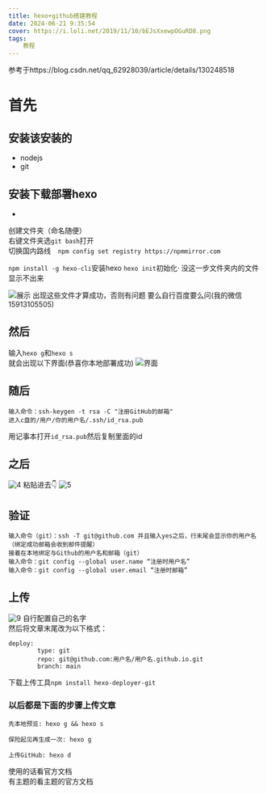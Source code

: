 ```yaml
---
title: hexo+github搭建教程
date: 2024-06-21 9:35:54
cover: https://i.loli.net/2019/11/10/bEJsXxewpOGuRD8.png
tags:
    教程
---
```

参考于https://blog.csdn.net/qq_62928039/article/details/130248518

# 首先
安装该安装的 
-
+ nodejs  
+ git

## 安装下载部署hexo  
- 
创建文件夹（命名随便）  
右键文件夹选`git bash`打开    
切换国内路线`  npm config set registry https://npmmirror.com`  

`npm install -g hexo-cli`安装hexo
`hexo init`初始化· 没这一步文件夹内的文件显示不出来  

![展示](https://img.picui.cn/free/2024/06/21/667560465c8ce.bmp)
出现这些文件才算成功，否则有问题
要么自行百度要么问(我的微信15913105505)  

然后
-
输入`hexo g`和`hexo s`  
就会出现以下界面(恭喜你本地部署成功)
![界面](https://img.picui.cn/free/2024/06/21/667567982b689.png) 

随后
-
```
输入命令：ssh-keygen -t rsa -C "注册GitHub的邮箱"
进入c盘的/用户/你的用户名/.ssh/id_rsa.pub
```
用记事本打开`id_rsa.pub`然后复制里面的id  

之后
-
![4](https://img.picui.cn/free/2024/06/21/6675681ecbdee.png)
粘贴进去👇
![5](https://img.picui.cn/free/2024/06/21/66756820a06de.png)


## 验证
```
输入命令（git）：ssh -T git@github.com 并且输入yes之后，行末尾会显示你的用户名
（绑定成功邮箱会收到邮件提醒）
接着在本地绑定与Github的用户名和邮箱（git）
输入命令：git config --global user.name “注册时用户名”
输入命令：git config --global user.email “注册时邮箱”
```

## 上传
![9](https://img.picui.cn/free/2024/06/21/667560465c8ce.bmp)
自行配置自己的名字  
然后将文章末尾改为以下格式：
```
deploy:
        type: git
        repo: git@github.com:用户名/用户名.github.io.git
        branch: main
```
下载上传工具`npm install hexo-deployer-git`
### 以后都是下面的步骤上传文章
```
先本地预览: hexo g && hexo s
```
```
保险起见再生成一次: hexo g
```
```
上传GitHub: hexo d
```
使用的话看官方文档  
有主题的看主题的官方文档
